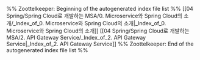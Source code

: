 %% Zoottelkeeper: Beginning of the autogenerated index file list  %%
 [[04 Spring/Spring Cloud로 개발하는 MSA/0. Microservice와 Spring Cloud의 소개/_Index_of_0. Microservice와 Spring Cloud의 소개|_Index_of_0. Microservice와 Spring Cloud의 소개]]
 [[04 Spring/Spring Cloud로 개발하는 MSA/2. API Gateway Service/_Index_of_2. API Gateway Service|_Index_of_2. API Gateway Service]]
%% Zoottelkeeper: End of the autogenerated index file list  %%
